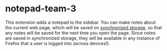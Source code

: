 # notepad-team-3

This extension adds a notepad to the sidebar. You can make notes about the current web page, which will be saved on [synchronized storage](https://developer.mozilla.org/en-US/docs/Mozilla/Add-ons/WebExtensions/API/storage/sync), so that any notes will be saved for the next time you open the page. Since notes are saved in synchronized storage, they will be available in any instance of Firefox that a user is logged into (across devices!).
